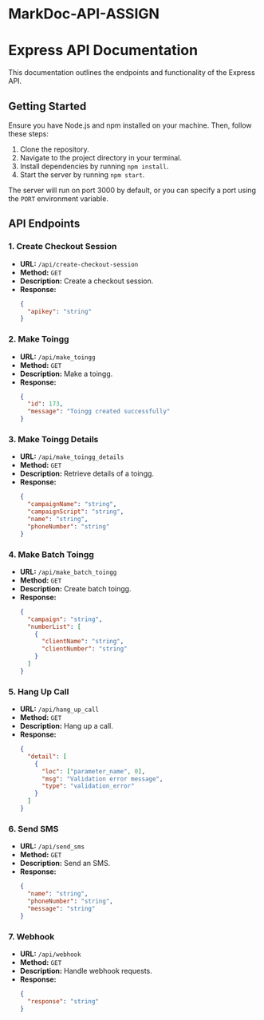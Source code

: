 # MarkDoc-API-ASSIGN

# Express API Documentation

This documentation outlines the endpoints and functionality of the Express API.

## Getting Started

Ensure you have Node.js and npm installed on your machine. Then, follow these steps:

1. Clone the repository.
2. Navigate to the project directory in your terminal.
3. Install dependencies by running `npm install`.
4. Start the server by running `npm start`.

The server will run on port 3000 by default, or you can specify a port using the `PORT` environment variable.

## API Endpoints

### 1. Create Checkout Session

- **URL:** `/api/create-checkout-session`
- **Method:** `GET`
- **Description:** Create a checkout session.
- **Response:**
  ```json
  {
    "apikey": "string"
  }


### 2. Make Toingg

- **URL:** `/api/make_toingg`
- **Method:** `GET`
- **Description:** Make a toingg.
- **Response:**
  ```json
  {
    "id": 173,
    "message": "Toingg created successfully"
  }


### 3. Make Toingg Details

- **URL:** `/api/make_toingg_details`
- **Method:** `GET`
- **Description:** Retrieve details of a toingg.
- **Response:**
  ```json
  {
    "campaignName": "string",
    "campaignScript": "string",
    "name": "string",
    "phoneNumber": "string"
  }


### 4. Make Batch Toingg

- **URL:** `/api/make_batch_toingg`
- **Method:** `GET`
- **Description:** Create batch toingg.
- **Response:**
  ```json
  {
    "campaign": "string",
    "numberList": [
      {
        "clientName": "string",
        "clientNumber": "string"
      }
    ]
  }


### 5. Hang Up Call

- **URL:** `/api/hang_up_call`
- **Method:** `GET`
- **Description:** Hang up a call.
- **Response:**
  ```json
  {
    "detail": [
      {
        "loc": ["parameter_name", 0],
        "msg": "Validation error message",
        "type": "validation_error"
      }
    ]
  }


### 6. Send SMS

- **URL:** `/api/send_sms`
- **Method:** `GET`
- **Description:** Send an SMS.
- **Response:**
  ```json
  {
    "name": "string",
    "phoneNumber": "string",
    "message": "string"
  }


### 7. Webhook

- **URL:** `/api/webhook`
- **Method:** `GET`
- **Description:** Handle webhook requests.
- **Response:**
  ```json
  {
    "response": "string"
  }
